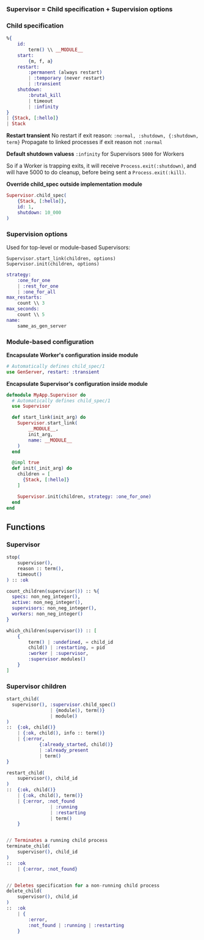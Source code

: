 ### Supervisor = Child specification + Supervision options

### Child specification
```elixir
%{
    id:
        term() \\ __MODULE__
    start:
        {m, f, a}
    restart:
        :permanent (always restart)
        | :temporary (never restart)
        | :transient 
    shutdown:
        :brutal_kill
        | timeout
        | :infinity
}
| {Stack, [:hello]}
| Stack
```

**Restart transient**
No restart if exit reason:
`:normal, :shutdown, {:shutdown, term}`
Propagate to linked processes if exit reason not
`:normal`

**Default shutdown valuess**
`:infinity` for Supervisors
`5000` for Workers

So if a Worker is trapping exits, it will receive `Process.exit(:shutdown)`, and will have 5000 to do cleanup, before being sent a `Process.exit(:kill)`.

**Override child_spec outside implementation module**
```elixir
Supervisor.child_spec(
    {Stack, [:hello]}, 
    id: 1, 
    shutdown: 10_000
)
```

### Supervision options
Used for top-level or module-based Supervisors:
```
Supervisor.start_link(children, options)
Supervisor.init(children, options)
```
```elixir
strategy:
    :one_for_one
    | :rest_for_one
    | :one_for_all
max_restarts:
    count \\ 3
max_seconds:
    count \\ 5
name: 
    same_as_gen_server
```

### Module-based configuration
**Encapsulate Worker's configuration inside module**
```elixir
# Automatically defines child_spec/1
use GenServer, restart: :transient
```

**Encapsulate Supervisor's configuration inside module**
```elixir
defmodule MyApp.Supervisor do
  # Automatically defines child_spec/1
  use Supervisor

  def start_link(init_arg) do
    Supervisor.start_link(
        __MODULE__, 
        init_arg, 
        name: __MODULE__
    )
  end

  @impl true
  def init(_init_arg) do
    children = [
      {Stack, [:hello]}
    ]

    Supervisor.init(children, strategy: :one_for_one)
  end
end
```


## Functions

### Supervisor
```elixir
stop(
    supervisor(), 
    reason :: term(), 
    timeout()
) :: :ok

count_children(supervisor()) :: %{
  specs: non_neg_integer(),
  active: non_neg_integer(),
  supervisors: non_neg_integer(),
  workers: non_neg_integer()
}

which_children(supervisor()) :: [
    {
        term() | :undefined, = child_id
        child() | :restarting, = pid
        :worker | :supervisor,
        :supervisor.modules()
    }
]
```

### Supervisor children

```elixir
start_child(
  supervisor(), :supervisor.child_spec() 
                | {module(), term()} 
                | module()
)
::  {:ok, child()}
    | {:ok, child(), info :: term()}
    | {:error, 
            {:already_started, child()} 
            | :already_present 
            | term()
}

restart_child(
    supervisor(), child_id
) 
::  {:ok, child()} 
    | {:ok, child(), term()} 
    | {:error, :not_found 
                | :running 
                | :restarting 
                | term()
    }


// Terminates a running child process
terminate_child(
    supervisor(), child_id
) 
::  :ok
    | {:error, :not_found}


// Deletes specification for a non-running child process
delete_child(
    supervisor(), child_id
)
::  :ok 
    | {
        :error, 
        :not_found | :running | :restarting
    }
```
